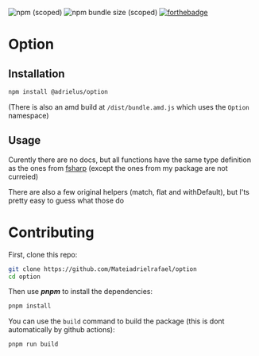![npm (scoped)](https://img.shields.io/npm/v/@adrielus/option?style=for-the-badge)
![npm bundle size (scoped)](https://img.shields.io/bundlephobia/minzip/@adrielus/option?style=for-the-badge)
[![forthebadge](https://forthebadge.com/images/badges/powered-by-water.svg)](https://forthebadge.com)

# Option

## Installation

```sh
npm install @adrielus/option
```

(There is also an amd build at `/dist/bundle.amd.js` which uses the `Option` namespace)

## Usage

Curently there are no docs, but all functions have the same type definition as the ones from [fsharp](https://msdn.microsoft.com/en-us/visualfsharpdocs/conceptual/core.option-module-%5Bfsharp%5D) (except the ones from my package are not curreied)

There are also a few original helpers (match, flat and withDefault), but I'ts pretty easy to guess what those do

# Contributing

First, clone this repo:

```sh
git clone https://github.com/Mateiadrielrafael/option
cd option
```

Then use **_pnpm_** to install the dependencies:

```sh
pnpm install
```

You can use the `build` command to build the package (this is dont automatically by github actions):

```sh
pnpm run build
```
